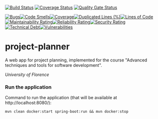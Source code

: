 
[![Build Status](https://www.travis-ci.com/caterinoa/project-planner.svg?branch=master)](https://www.travis-ci.com/caterinoa/project-planner) [![Coverage Status](https://coveralls.io/repos/github/caterinoa/project-planner/badge.svg?branch=master)](https://coveralls.io/github/caterinoa/project-planner?branch=master) [![Quality Gate Status](https://sonarcloud.io/api/project_badges/measure?project=caterinoa_project-planner&metric=alert_status)](https://sonarcloud.io/dashboard?id=caterinoa_project-planner)

[![Bugs](https://sonarcloud.io/api/project_badges/measure?project=caterinoa_project-planner&metric=bugs)](https://sonarcloud.io/dashboard?id=caterinoa_project-planner)[![Code Smells](https://sonarcloud.io/api/project_badges/measure?project=caterinoa_project-planner&metric=code_smells)](https://sonarcloud.io/dashboard?id=caterinoa_project-planner)[![Coverage](https://sonarcloud.io/api/project_badges/measure?project=caterinoa_project-planner&metric=coverage)](https://sonarcloud.io/dashboard?id=caterinoa_project-planner)[![Duplicated Lines (%)](https://sonarcloud.io/api/project_badges/measure?project=caterinoa_project-planner&metric=duplicated_lines_density)](https://sonarcloud.io/dashboard?id=caterinoa_project-planner)[![Lines of Code](https://sonarcloud.io/api/project_badges/measure?project=caterinoa_project-planner&metric=ncloc)](https://sonarcloud.io/dashboard?id=caterinoa_project-planner)[![Maintainability Rating](https://sonarcloud.io/api/project_badges/measure?project=caterinoa_project-planner&metric=sqale_rating)](https://sonarcloud.io/dashboard?id=caterinoa_project-planner)[![Reliability Rating](https://sonarcloud.io/api/project_badges/measure?project=caterinoa_project-planner&metric=reliability_rating)](https://sonarcloud.io/dashboard?id=caterinoa_project-planner)[![Security Rating](https://sonarcloud.io/api/project_badges/measure?project=caterinoa_project-planner&metric=security_rating)](https://sonarcloud.io/dashboard?id=caterinoa_project-planner)[![Technical Debt](https://sonarcloud.io/api/project_badges/measure?project=caterinoa_project-planner&metric=sqale_index)](https://sonarcloud.io/dashboard?id=caterinoa_project-planner)[![Vulnerabilities](https://sonarcloud.io/api/project_badges/measure?project=caterinoa_project-planner&metric=vulnerabilities)](https://sonarcloud.io/dashboard?id=caterinoa_project-planner)

# project-planner

A web app for project planning, implemented for the course "Advanced techniques and tools for software development".

*University of Florence*

### Run the application

Command to run the application (that will be available at http://localhost:8080/):

```
mvn clean docker:start spring-boot:run && mvn docker:stop
```